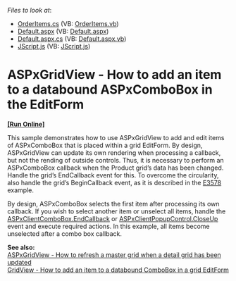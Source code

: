 <!-- default file list -->
*Files to look at*:

* [OrderItems.cs](./CS/WebSite/App_Code/OrderItems.cs) (VB: [OrderItems.vb](./VB/WebSite/App_Code/OrderItems.vb))
* [Default.aspx](./CS/WebSite/Default.aspx) (VB: [Default.aspx](./VB/WebSite/Default.aspx))
* [Default.aspx.cs](./CS/WebSite/Default.aspx.cs) (VB: [Default.aspx.vb](./VB/WebSite/Default.aspx.vb))
* [JScript.js](./CS/WebSite/Scripts/JScript.js) (VB: [JScript.js](./VB/WebSite/Scripts/JScript.js))
<!-- default file list end -->
# ASPxGridView - How to add an item to a databound ASPxComboBox in the EditForm
<!-- run online -->
**[[Run Online]](https://codecentral.devexpress.com/e3728/)**
<!-- run online end -->


<p>This sample demonstrates how to use ASPxGridView to add and edit items of ASPxComboBox that is placed within a grid EditForm. By design, ASPxGridView can update its own rendering when processing a callback, but not the rending of outside controls. Thus, it is necessary to perform an ASPxComboBox callback when the Product grid’s data has been changed. Handle the grid’s EndCallback event for this. To overcome the circularity, also handle the grid’s BeginCallback event, as it is described in the <a href="https://www.devexpress.com/Support/Center/p/E3578">E3578</a> example. </p><p>By design, ASPxComboBox selects the first item after processing its own callback. If you wish to select another item or unselect all items, handle the <a href="http://documentation.devexpress.com/#AspNet/DevExpressWebASPxEditorsScriptsASPxClientComboBox_EndCallbacktopic"><u>ASPxClientComboBox.EndCallback</u></a> or <a href="http://documentation.devexpress.com/#AspNet/DevExpressWebASPxPopupControlScriptsASPxClientPopupControlBase_CloseUptopic"><u>ASPxClientPopupControl.CloseUp</u></a> event and execute required actions. In this example, all items become unselected after a combo box callback.</p><p></p><p><strong>See also:</strong><br />
<a href="https://www.devexpress.com/Support/Center/p/E3578">ASPxGridView - How to refresh a master grid when a detail grid has been updated</a><br />
<a href="https://www.devexpress.com/Support/Center/p/E3741">GridView - How to add an item to a databound ComboBox in a grid EditForm</a></p>

<br/>


